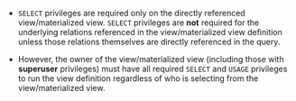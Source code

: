- `SELECT` privileges are required only on the directly referenced
  view/materialized view. `SELECT` privileges are **not** required for the
  underlying relations referenced in the view/materialized view definition
  unless those relations themselves are directly referenced in the query.

- However, the owner of the view/materialized view (including those with
  **superuser** privileges) must have all required `SELECT` and `USAGE`
  privileges to run the view definition regardless of who is selecting from the
  view/materialized view.
